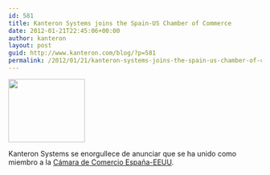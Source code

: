 ```yaml
---
id: 581
title: Kanteron Systems joins the Spain-US Chamber of Commerce
date: 2012-01-21T22:45:06+00:00
author: kanteron
layout: post
guid: http://www.kanteron.com/blog/?p=581
permalink: /2012/01/21/kanteron-systems-joins-the-spain-us-chamber-of-commerce/
---
```

<img class="aligncenter" title="SUSCC Logo" src="http://sgn-group.com/wp-content/files_mf/cache/th_df63d629c7f867654923d2eeb9e4da30_logo2p.png" alt="" width="152" height="126" />

Kanteron Systems se enorgullece de anunciar que se ha unido como miembro a la <a title="http://www.spainuscc.org/" href="http://www.spainuscc.org/" target="_blank">Cámara de Comercio España-EEUU</a>.